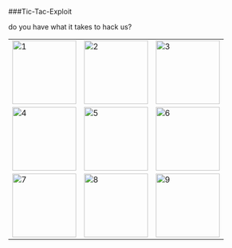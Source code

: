 ###Tic-Tac-Exploit

do you have what it takes to hack us? 

<table>
  <tr>
    <td> <a href="https://github.com/Summeli/Tic-Tac-Exploit/issues/new?title=tte%7Cgamesate=1%7C0%7C0%7C0%7C0%7C0%7C0%7C0%7C0&body=Just+push+%27Submit+new+issue%27+without+editing+the+title.+The+README+will+be+updated+after+approximately+30+seconds."><img src="https://raw.githubusercontent.com/Summeli/tic-tac-exploit/master/img/empty.png"  alt="1" width = 128px height = 128px ></a></td>
    <td> <a href="https://github.com/Summeli/Tic-Tac-Exploit/issues/new?title=tte%7Cgamesate=0%7C1%7C0%7C0%7C0%7C0%7C0%7C0%7C0&body=Just+push+%27Submit+new+issue%27+without+editing+the+title.+The+README+will+be+updated+after+approximately+30+seconds."><img src="https://raw.githubusercontent.com/Summeli/tic-tac-exploit/master/img/empty.png"  alt="2" width = 128px height = 128px ></a></td>
    <td> <a href="https://github.com/Summeli/Tic-Tac-Exploit/issues/new?title=tte%7Cgamesate=0%7C0%7C1%7C0%7C0%7C0%7C0%7C0%7C0&body=Just+push+%27Submit+new+issue%27+without+editing+the+title.+The+README+will+be+updated+after+approximately+30+seconds."><img src="https://raw.githubusercontent.com/Summeli/tic-tac-exploit/master/img/empty.png"  alt="3" width = 128px height = 128px ></a></td>
   </tr> 
   <tr>
    <td> <a href="https://github.com/Summeli/Tic-Tac-Exploit/issues/new?title=tte%7Cgamesate=0%7C0%7C0%7C1%7C0%7C0%7C0%7C0%7C0&body=Just+push+%27Submit+new+issue%27+without+editing+the+title.+The+README+will+be+updated+after+approximately+30+seconds."><img src="https://raw.githubusercontent.com/Summeli/tic-tac-exploit/master/img/empty.png"  alt="4" width = 128px height = 128px ></a></td>
    <td> <a href="https://github.com/Summeli/Tic-Tac-Exploit/issues/new?title=tte%7Cgamesate=0%7C0%7C0%7C0%7C1%7C0%7C0%7C0%7C0&body=Just+push+%27Submit+new+issue%27+without+editing+the+title.+The+README+will+be+updated+after+approximately+30+seconds."><img src="https://raw.githubusercontent.com/Summeli/tic-tac-exploit/master/img/empty.png"  alt="5" width = 128px height = 128px ></a></td>
    <td> <a href="https://github.com/Summeli/Tic-Tac-Exploit/issues/new?title=tte%7Cgamesate=0%7C0%7C0%7C0%7C0%7C1%7C0%7C0%7C0&body=Just+push+%27Submit+new+issue%27+without+editing+the+title.+The+README+will+be+updated+after+approximately+30+seconds."><img src="https://raw.githubusercontent.com/Summeli/tic-tac-exploit/master/img/empty.png"  alt="6" width = 128px height = 128px ></a></td>
  </tr>
     <tr>
    <td> <a href="https://github.com/Summeli/Tic-Tac-Exploit/issues/new?title=tte%7Cgamesate=0%7C0%7C0%7C0%7C0%7C0%7C1%7C0%7C0&body=Just+push+%27Submit+new+issue%27+without+editing+the+title.+The+README+will+be+updated+after+approximately+30+seconds."><img src="https://raw.githubusercontent.com/Summeli/tic-tac-exploit/master/img/empty.png"  alt="7" width = 128px height = 128px ></a></td>
    <td> <a href="https://github.com/Summeli/Tic-Tac-Exploit/issues/new?title=tte%7Cgamesate=0%7C0%7C0%7C0%7C0%7C0%7C0%7C1%7C0&body=Just+push+%27Submit+new+issue%27+without+editing+the+title.+The+README+will+be+updated+after+approximately+30+seconds."><img src="https://raw.githubusercontent.com/Summeli/tic-tac-exploit/master/img/empty.png"  alt="8" width = 128px height = 128px ></a></td>
    <td> <a href="https://github.com/Summeli/Tic-Tac-Exploit/issues/new?title=tte%7Cgamesate=0%7C0%7C0%7C0%7C0%7C0%7C0%7C0%7C1&body=Just+push+%27Submit+new+issue%27+without+editing+the+title.+The+README+will+be+updated+after+approximately+30+seconds."> <img src="https://raw.githubusercontent.com/Summeli/tic-tac-exploit/master/img/empty.png"  alt="9" width = 128px height = 128px ></a></td>
  </tr>
</table>